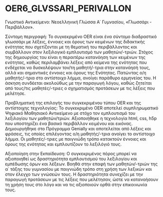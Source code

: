 # OER6_GLVSSARI_PERIVALLON
 
Γνωστικό Αντικείμενο: Νεοελληνική Γλώσσα Α΄ Γυμνασίου, «Γλωσσάρι - Περιβάλλον».

Σύντομη περιγραφή: Το συγκεκριμένο OER είναι ένα σύντομο διαδραστικό γλωσσάρι με λέξεις, έννοιες και όρους των κειμένων της διδακτικής ενότητας που σχετίζονται με τη θεματική του περιβάλλοντος και συμβάλλουν στον λεξιλογικό εμπλουτισμό των μαθητών/-τριών. Στόχος της δημιουργίας του είναι η περαιτέρω κατανόηση των κειμένων της ενότητας, καθώς περιλαμβάνει λέξεις από κείμενα της ενότητας που ενδέχεται να δυσκολέψουν τον/τη μαθητή/-τρια στην κατανόησή τους, αλλά και σημαντικές έννοιες και όρους της Ενότητας. Πατώντας ο/η μαθητής/-τρια στο αντίστοιχο λήμμα, ανοίγει παράθυρο ερμηνείας του. Η άσκηση συνδέεται ακολούθως με την παραγωγή λόγου, καθώς ζητείται από τους/τις μαθητές/-τριες ο σχηματισμός προτάσεων με τις λέξεις που μελέτησε.

Προβληματική της επιλογής του συγκεκριμένου τύπου OER και της αντίστοιχης τεχνολογίας: Το συγκεκριμένο OER αποτελεί συμπληρωματικό Ψηφιακό Μαθησιακό Αντικείμενο με στόχο τον εμπλουτισμό του λεξιλογίου των μαθητών/τριών. Αξιοποιήθηκε η τεχνολογία html, css, h5p που υποστηρίζει ένα βασικό περιβάλλον κειμένου και εικόνας. Δημιουργήθηκε στο Πρόγραμμα Genially και αποτελείται από λέξεις και φράσεις, τις οποίες επιλέγοντας ο/η μαθητής/-τρια ανοίγει το αντίστοιχο λήμμα. Οι μαθητές/-τριες με παιγνιώδη τρόπο κατακτούν έννοιες και όρους της ενότητας και εμπλουτίζουν το λεξιλόγιό τους.

 Αξιοποίηση στην Εκπαίδευση: Ο συγκεκριμένος πόρος μπορεί να αξιοποιηθεί ως δραστηριότητα εμπλουτισμού του λεξιλογίου και εμπέδωσης όρων και λέξεων. Βοηθά στην επαφή των μαθητών/-τριών της α΄ τάξης του γυμνασίου με παιγνιώδη τρόπο στη χρήση των λεξικών και στον έλεγχο των γνώσεών τους. Η δραστηριότητα συνεχίζει με την παραγωγή προτάσεων με τις λέξεις που μελέτησαν, ώστε να κατανοήσουν τη χρήση τους στο λόγο και να τις αξιοποιούν ορθά στην επικοινωνία τους.
